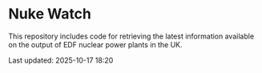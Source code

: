 # Nuke Watch

This repository includes code for retrieving the latest information available on the output of EDF nuclear power plants in the UK.

Last updated: 2025-10-17 18:20